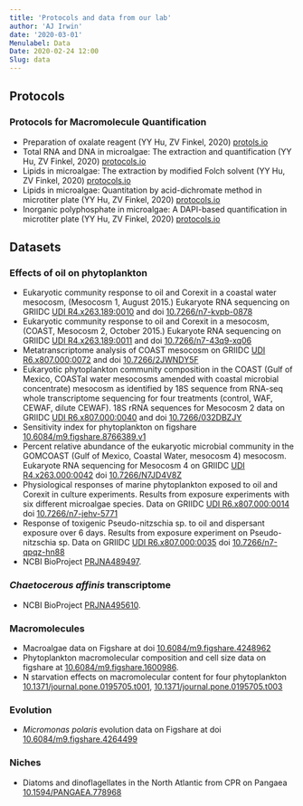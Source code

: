 ```yaml
---
title: 'Protocols and data from our lab'
author: 'AJ Irwin'
date: '2020-03-01'
Menulabel: Data
Date: 2020-02-24 12:00
Slug: data
---
```


## Protocols

### Protocols for Macromolecule Quantification

* Preparation of oxalate reagent (YY Hu, ZV Finkel, 2020) [protols.io](https://www.protocols.io/view/preparation-of-oxalate-reagent-bhkvj4w6)
* Total RNA and DNA in microalgae: The extraction and quantification (YY Hu, ZV Finkel, 2020) [protocols.io](https://www.protocols.io/view/total-rna-and-dna-in-microalgae-the-extraction-and-bbnwimfe)
* Lipids in microalgae: The extraction by modified Folch solvent (YY Hu, ZV Finkel, 2020) [protocols.io](https://www.protocols.io/view/lipids-in-microalgae-the-extraction-by-modified-fo-bbu9inz6)
* Lipids in microalgae: Quantitation by acid-dichromate method in microtiter plate (YY Hu, ZV Finkel, 2020) [protocols.io](https://www.protocols.io/view/lipids-in-microalgae-quantitation-by-acid-dichroma-bamiic4e)
* Inorganic polyphosphate in microalgae: A DAPI-based quantification in microtiter plate (YY Hu, ZV Finkel, 2020) [protocols.io](https://www.protocols.io/view/inorganic-polyphosphate-in-microalgae-a-dapi-based-banbidan)
 

## Datasets

### Effects of oil on phytoplankton

- Eukaryotic community response to oil and Corexit in a coastal water mesocosm, (Mesocosm 1, August 2015.) Eukaryote RNA sequencing on GRIIDC [UDI R4.x263.189:0010](https://data.gulfresearchinitiative.org/data/R4.x263.189:0010) and doi [10.7266/n7-kvpb-0878](https://dx.doi.org/10.7266/n7-kvpb-0878)
- Eukaryotic community response to oil and Corexit in a mesocosm, (COAST, Mesocosm 2, October 2015.) Eukaryote RNA sequencing on GRIIDC [UDI R4.x263.189:0011](https://data.gulfresearchinitiative.org/data/R4.x263.189:0011) and doi [10.7266/n7-43q9-xq06](http://dx.doi.org/10.7266/n7-43q9-xq06)
- Metatranscriptome analysis of COAST mesocosm on GRIIDC [UDI R6.x807.000:0072](https://data.gulfresearchinitiative.org/data/R6.x807.000:0072) and doi [10.7266/2JWNDY5F](https://dx.doi.org/10.7266/2JWNDY5F)
- Eukaryotic phytoplankton community composition in the COAST (Gulf of Mexico, COASTal water mesocosms amended with coastal microbial concentrate) mesocosm as identified by 18S sequence from RNA-seq whole transcriptome sequencing for four treatments (control, WAF, CEWAF, dilute CEWAF).  18S rRNA sequences for Mesocosm 2 data on GRIIDC [UDI R6.x807.000:0040](https://data.gulfresearchinitiative.org/data/R6.x807.000:0040) and doi [10.7266/032DBZJY](https://dx.doi.org/10.7266/032DBZJY)
- Sensitivity index for phytoplankton on figshare [10.6084/m9.figshare.8766389.v1](https://doi.org/10.6084/m9.figshare.8766389.v1)
- Percent relative abundance of the eukaryotic microbial community in the GOMCOAST (Gulf of Mexico, Coastal Water, mesocosm 4) mesocosm. Eukaryote RNA sequencing for Mesocosm 4 on GRIIDC [UDI R4.x263.000:0042](https://data.gulfresearchinitiative.org/data/R4.x263.000:0042) doi [10.7266/N7JD4V8Z](https://10.7266/N7JD4V8Z)
- Physiological responses of marine phytoplankton exposed to oil and Corexit in culture experiments.  Results from exposure experiments with six different microalgae species.  Data on GRIIDC [UDI R6.x807.000:0014](https://data.gulfresearchinitiative.org/data/R6.x807.000:0014) doi [10.7266/n7-jehv-5771](https://dx.doi.org/10.7266/n7-jehv-5771)
- Response of toxigenic Pseudo-nitzschia sp. to oil and dispersant exposure over 6 days.  Results from exposure experiment on Pseudo-nitzschia sp. Data on GRIIDC [UDI R6.x807.000:0035](https://data.gulfresearchinitiative.org/data/R6.x807.000:0035) doi [10.7266/n7-qpqz-hn88](https://dx.doi.org/10.7266/n7-qpqz-hn88)
- NCBI BioProject [PRJNA489497](https://www.ncbi.nlm.nih.gov/bioproject/PRJNA489497).


### _Chaetocerous affinis_ transcriptome

- NCBI BioProject [PRJNA495610](https://www.ncbi.nlm.nih.gov/bioproject/PRJNA495610).

### Macromolecules

- Macroalgae data on Figshare at doi [10.6084/m9.figshare.4248962](https://doi.org/10.6084/m9.figshare.4248962)
- Phytoplankton macromolecular composition and cell size data on figshare at [10.6084/m9.figshare.1600986](http://dx.doi.org/10.6084/m9.figshare.1600986).
- N starvation effects on macromolecular content for four phytoplankton [10.1371/journal.pone.0195705.t001](https://doi.org/10.1371/journal.pone.0195705.t001), [10.1371/journal.pone.0195705.t003](https://doi.org/10.1371/journal.pone.0195705.t003)

### Evolution

- _Micromonas polaris_ evolution data on Figshare at doi [10.6084/m9.figshare.4264499](https://dx.doi.org/10.6084/m9.figshare.4264499)

### Niches

- Diatoms and dinoflagellates in the North Atlantic from CPR on Pangaea [10.1594/PANGAEA.778968](http://doi.pangaea.de/10.1594/PANGAEA.778968)

